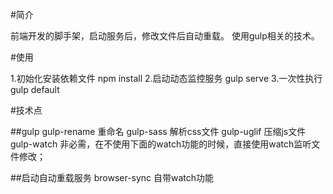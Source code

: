 #简介

前端开发的脚手架，启动服务后，修改文件后自动重载。
使用gulp相关的技术。


#使用

1.初始化安装依赖文件
npm install
2.启动动态监控服务
gulp serve
3.一次性执行
gulp default


#技术点

##gulp
gulp-rename 重命名
gulp-sass 解析css文件
gulp-uglif 压缩js文件
gulp-watch 非必需，在不使用下面的watch功能的时候，直接使用watch监听文件修改；

##启动自动重载服务
browser-sync
自带watch功能
